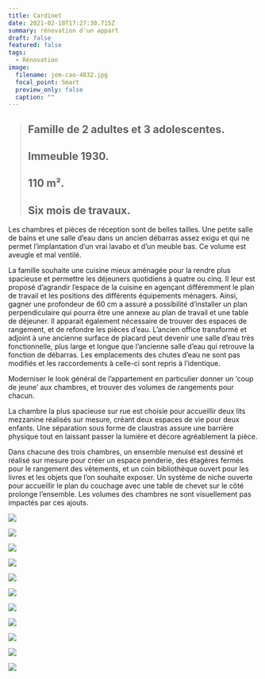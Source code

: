 ```yaml
---
title: Cardinet
date: 2021-02-10T17:27:30.715Z
summary: rénovation d'un appart
draft: false
featured: false
tags:
  - Rénovation
image:
  filename: jem-cao-4832.jpg
  focal_point: Smart
  preview_only: false
  caption: ""
---
```


> ## Famille de 2 adultes et 3 adolescentes. 
> ## Immeuble 1930. 
> ## 110 m². 
> ## Six mois de travaux.

<p>Les chambres et pièces de réception sont de belles tailles. Une petite salle de bains et une salle d’eau dans un ancien débarras assez exigu et qui ne permet l’implantation d’un vrai lavabo et d’un meuble bas. Ce volume est aveugle et mal ventilé.</p>

<p>La famille souhaite une cuisine mieux aménagée pour la rendre plus spacieuse et permettre les déjeuners quotidiens à quatre ou cinq. Il leur est proposé  d’agrandir l’espace de la cuisine en agençant différemment le plan de travail et les positions des différents équipements ménagers. Ainsi, gagner une profondeur de 60 cm a assuré a possibilité d’installer un plan perpendiculaire qui pourra être une annexe au plan de travail et une table de déjeuner. 
Il apparait également nécessaire de trouver des espaces de rangement, et de refondre les pièces d’eau. L’ancien office transformé et adjoint à une ancienne surface de placard peut devenir une salle d’eau très fonctionnelle, plus large et longue que l’ancienne salle d’eau qui retrouve la fonction de débarras. Les emplacements des chutes d’eau ne sont pas modifiés et les raccordements à celle-ci sont repris à l’identique.</p>

<p>Moderniser le look général de l’appartement en particulier donner un ‘coup de jeune’ aux chambres, et trouver des volumes de rangements pour chacun.</p>

<p>La chambre la plus spacieuse sur rue est choisie pour accueillir deux lits mezzanine réalisés sur mesure, créant deux espaces de vie pour deux enfants. Une séparation sous forme de claustras assure une barrière physique tout en laissant passer la lumière et décore agréablement la pièce.</p>

<p>Dans chacune des trois chambres, un ensemble menuisé est dessiné et réalisé sur mesure pour créer un espace penderie, des étagères fermés pour le rangement des vêtements, et un coin bibliothèque ouvert pour les livres et les objets que l’on souhaite exposer. Un système de niche ouverte pour accueillir le plan du couchage avec une table de chevet sur le côté prolonge l’ensemble. Les volumes des chambres ne sont visuellement pas impactés par ces ajouts.</p>


![](jem-cao-4811.jpg)

![](jem-cao-4812.jpg)

![](jem-cao-4814.jpg)

![](jem-cao-4816.jpg)

![](jem-cao-4860.jpg)

![](jem-cao-4880.jpg)

![](jem-cao-4912.jpg)

![](jem-cao-4926.jpg)

![](jem-cao-4931.jpg)

![](jem-cao-4943.jpg)

![](jem-cao-4949.jpg)





